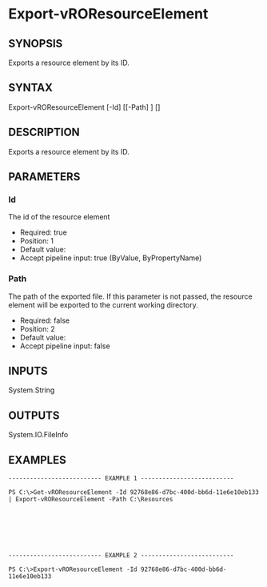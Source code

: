 # Export-vROResourceElement

## SYNOPSIS
    
Exports a resource element by its ID.

## SYNTAX
 Export-vROResourceElement [-Id] <String> [[-Path] <String>] [<CommonParameters>]    

## DESCRIPTION

Exports a resource element by its ID.

## PARAMETERS


### Id

The id of the resource element

* Required: true
* Position: 1
* Default value: 
* Accept pipeline input: true (ByValue, ByPropertyName)

### Path

The path of the exported file. If this parameter is not passed, the resource element
will be exported to the current working directory.

* Required: false
* Position: 2
* Default value: 
* Accept pipeline input: false

## INPUTS

System.String

## OUTPUTS

System.IO.FileInfo

## EXAMPLES
```
-------------------------- EXAMPLE 1 --------------------------

PS C:\>Get-vROResourceElement -Id 92768e86-d7bc-400d-bb6d-11e6e10eb133 | Export-vROResourceElement -Path C:\Resources







-------------------------- EXAMPLE 2 --------------------------

PS C:\>Export-vROResourceElement -Id 92768e86-d7bc-400d-bb6d-11e6e10eb133
```


